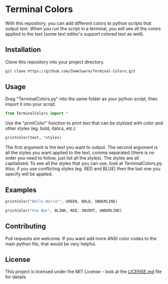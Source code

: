 # Terminal Colors

With this repository, you can add different colors to python scripts that output text. When you run the script in a terminal, you will see all the colors applied to the text (some text editor's support colored text as well).

## Installation

Clone this repository into your project directory.

```bash
git clone https://github.com/Zemelware/Terminal-Colors.git
```

## Usage

Drag "TerminalColors.py" into the same folder as your python script, then import it into your script.

```py
from TerminalColors import *
```

Use the "printColor" function to print text that can be stylized with color and other styles (eg. bold, italics, etc.)

```py
printColor(text, *styles)
```

The first argument is the text you want to output. The second argument is all the styles you want applied to the text, comma separated (there is no order you need to follow, just list all the styles). The styles are all capitalized. To see all the styles that you can use, look at TerminalColors.py. Also, if you use conflicting styles (eg. RED and BLUE) then the last one you specify will be applied.

## Examples

```py
printColor("Hello World!", GREEN, BOLD, UNDERLINE)
```

```py
printColor("Foo Bar", BLINK, RED, INVERT, UNDERLINE)
```

## Contributing

Pull requests are welcome. If you want add more ANSI color codes to the main python file, that would be very helpful.

## License

This project is licensed under the MIT License - look at the [LICENSE.md]("https://github.com/Zemelware/Terminal-Colors/blob/master/LICENSE") file for details
